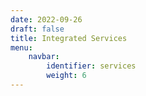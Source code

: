 ```yaml
---
date: 2022-09-26
draft: false
title: Integrated Services
menu:
    navbar:
        identifier: services
        weight: 6
---
```



